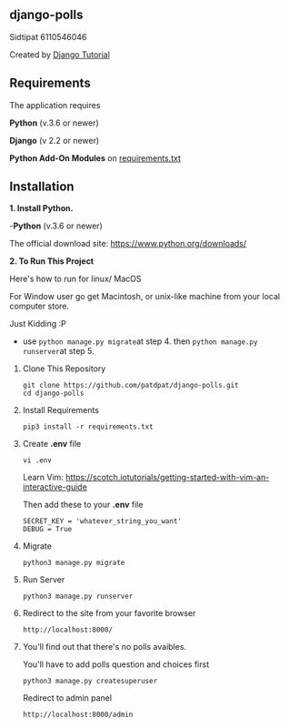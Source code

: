 ## django-polls

Sidtipat 6110546046

Created by
[Django Tutorial](https://docs.djangoproject.com/en/2.2/intro/)

## Requirements

The application requires

**Python** (v.3.6 or newer)

**Django** (v 2.2 or newer)

**Python Add-On Modules** on [requirements.txt](requirements.txt)

## Installation

**1. Install Python.**

-**Python** (v.3.6 or newer)

The official download site: https://www.python.org/downloads/

**2. To Run This Project**

Here's how to run for linux/ MacOS

For Window user go get Macintosh, or unix-like machine from your local computer store.

Just Kidding :P

- use `python manage.py migrate`at step 4. then `python manage.py runserver`at step 5.

1.  Clone This Repository

        git clone https://github.com/patdpat/django-polls.git
        cd django-polls

2.  Install Requirements

        pip3 install -r requirements.txt

3.  Create **.env** file

        vi .env

    Learn Vim: https://scotch.iotutorials/getting-started-with-vim-an-interactive-guide

    Then add these to your **.env** file

        SECRET_KEY = 'whatever_string_you_want'
        DEBUG = True

4.  Migrate

        python3 manage.py migrate

5.  Run Server

        python3 manage.py runserver

6.  Redirect to the site from your favorite browser

        http://localhost:8000/

7.  You'll find out that there's no polls avaibles.

    You'll have to add polls question and choices first

        python3 manage.py createsuperuser

    Redirect to admin panel

        http://localhost:8000/admin
